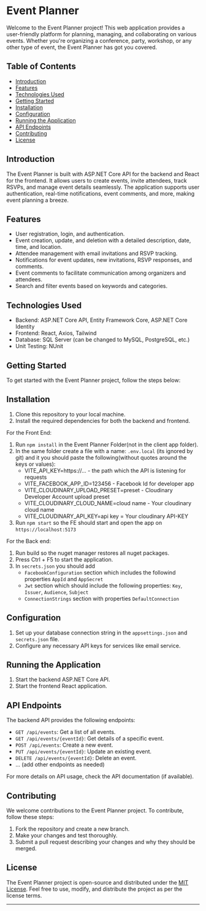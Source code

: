 # Event Planner

Welcome to the Event Planner project! This web application provides a user-friendly platform for planning, managing, and collaborating on various events. Whether you're organizing a conference, party, workshop, or any other type of event, the Event Planner has got you covered.

## Table of Contents

- [Introduction](#introduction)
- [Features](#features)
- [Technologies Used](#technologies-used)
- [Getting Started](#getting-started)
- [Installation](#installation)
- [Configuration](#configuration)
- [Running the Application](#running-the-application)
- [API Endpoints](#api-endpoints)
- [Contributing](#contributing)
- [License](#license)

## Introduction

The Event Planner is built with ASP.NET Core API for the backend and React for the frontend. It allows users to create events, invite attendees, track RSVPs, and manage event details seamlessly. The application supports user authentication, real-time notifications, event comments, and more, making event planning a breeze.

## Features

- User registration, login, and authentication.
- Event creation, update, and deletion with a detailed description, date, time, and location.
- Attendee management with email invitations and RSVP tracking.
- Notifications for event updates, new invitations, RSVP responses, and comments.
- Event comments to facilitate communication among organizers and attendees.
- Search and filter events based on keywords and categories.

## Technologies Used

- Backend: ASP.NET Core API, Entity Framework Core, ASP.NET Core Identity
- Frontend: React, Axios, Tailwind
- Database: SQL Server (can be changed to MySQL, PostgreSQL, etc.)
- Unit Testing: NUnit

## Getting Started

To get started with the Event Planner project, follow the steps below:

## Installation

1. Clone this repository to your local machine.
2. Install the required dependencies for both the backend and frontend.

For the Front End:
1. Run `npm install` in the Event Planner Folder(not in the client app folder).
2. In the same folder create a file with a name: `.env.local` (its ignored by git) and it you should paste the following(without quotes around the keys or values):
   + VITE_API_KEY=https://... - the path which the API is listening for requests
   + VITE_FACEBOOK_APP_ID=123456 - Facebook Id for developer app
   + VITE_CLOUDINARY_UPLOAD_PRESET=preset - Cloudinary Developer Account upload preset
   + VITE_CLOUDINARY_CLOUD_NAME=cloud name - Your cloudinary cloud name
   + VITE_CLOUDINARY_API_KEY=api key = Your cloudinary API-KEY
3. Run `npm start` so the FE should start and open the app on `https://localhost:5173`

For the Back end:
1. Run build so the nuget manager restores all nuget packages.
2. Press Ctrl + F5 to start the application.
3. In `secrets.json` you should add
    + `FacebookConfiguration` section which includes the followind properties `AppId` and `AppSecret`
    + `Jwt` section which should include the following properties: `Key`, `Issuer`, `Audience`, `Subject`
    + `ConnectionStrings` section with properties `DefaultConnection`

## Configuration

1. Set up your database connection string in the `appsettings.json` and `secrets.json` file.
2. Configure any necessary API keys for services like email service.

## Running the Application

1. Start the backend ASP.NET Core API.
2. Start the frontend React application.

## API Endpoints

The backend API provides the following endpoints:

- `GET /api/events`: Get a list of all events.
- `GET /api/events/{eventId}`: Get details of a specific event.
- `POST /api/events`: Create a new event.
- `PUT /api/events/{eventId}`: Update an existing event.
- `DELETE /api/events/{eventId}`: Delete an event.
- ... (add other endpoints as needed)

For more details on API usage, check the API documentation (if available).

## Contributing

We welcome contributions to the Event Planner project. To contribute, follow these steps:

1. Fork the repository and create a new branch.
2. Make your changes and test thoroughly.
3. Submit a pull request describing your changes and why they should be merged.

## License

The Event Planner project is open-source and distributed under the [MIT License](LICENSE). Feel free to use, modify, and distribute the project as per the license terms.

---
